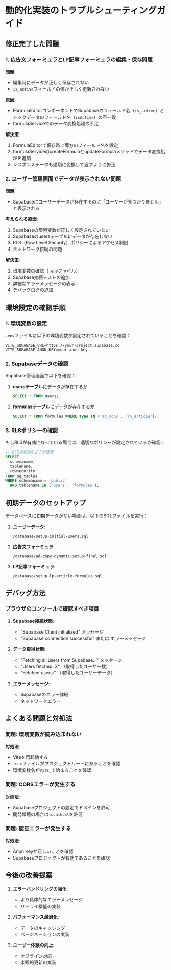 # 動的化実装のトラブルシューティングガイド

## 修正完了した問題

### 1. 広告文フォーミュラとLP記事フォーミュラの編集・保存問題

**問題**:
- 編集時にデータが正しく保存されない
- `is_active`フィールドの値が正しく更新されない

**原因**:
- FormulaEditorコンポーネントでSupabaseのフィールド名（`is_active`）とモックデータのフィールド名（`isActive`）の不一致
- formulaServiceでのデータ変換処理の不足

**解決策**:
1. FormulaEditorで保存時に両方のフィールド名を設定
2. formulaServiceのcreateFormulaとupdateFormulaメソッドでデータ変換処理を追加
3. レスポンスデータも適切に変換して返すように修正

### 2. ユーザー管理画面でデータが表示されない問題

**問題**:
- Supabaseにユーザーデータが存在するのに「ユーザーが見つかりません」と表示される

**考えられる原因**:
1. Supabaseの環境変数が正しく設定されていない
2. Supabaseのusersテーブルにデータが存在しない
3. RLS（Row Level Security）ポリシーによるアクセス制限
4. ネットワーク接続の問題

**解決策**:
1. 環境変数の確認（`.env`ファイル）
2. Supabase接続テストの追加
3. 詳細なエラーメッセージの表示
4. デバッグログの追加

## 環境設定の確認手順

### 1. 環境変数の設定

`.env`ファイルに以下の環境変数が設定されていることを確認：

```env
VITE_SUPABASE_URL=https://your-project.supabase.co
VITE_SUPABASE_ANON_KEY=your-anon-key
```

### 2. Supabaseデータの確認

Supabase管理画面で以下を確認：

1. **usersテーブル**にデータが存在するか
   ```sql
   SELECT * FROM users;
   ```

2. **formulasテーブル**にデータが存在するか
   ```sql
   SELECT * FROM formulas WHERE type IN ('ad_copy', 'lp_article');
   ```

### 3. RLSポリシーの確認

もしRLSが有効になっている場合は、適切なポリシーが設定されているか確認：

```sql
-- RLSが有効かどうか確認
SELECT 
  schemaname,
  tablename,
  rowsecurity
FROM pg_tables
WHERE schemaname = 'public'
  AND tablename IN ('users', 'formulas');
```

## 初期データのセットアップ

データベースに初期データがない場合は、以下のSQLファイルを実行：

1. **ユーザーデータ**:
   ```
   /database/setup-initial-users.sql
   ```

2. **広告文フォーミュラ**:
   ```
   /database/ad-copy-dynamic-setup-final.sql
   ```

3. **LP記事フォーミュラ**:
   ```
   /database/setup-lp-article-formulas.sql
   ```

## デバッグ方法

### ブラウザのコンソールで確認すべき項目

1. **Supabase接続状態**:
   - "Supabase Client initialized" メッセージ
   - "Supabase connection successful" または エラーメッセージ

2. **データ取得状態**:
   - "Fetching all users from Supabase..." メッセージ
   - "Users fetched: X" （取得したユーザー数）
   - "Fetched users:" （取得したユーザーデータ）

3. **エラーメッセージ**:
   - Supabaseのエラー詳細
   - ネットワークエラー

## よくある問題と対処法

### 問題: 環境変数が読み込まれない
**対処法**: 
- Viteを再起動する
- `.env`ファイルがプロジェクトルートにあることを確認
- 環境変数名が`VITE_`で始まることを確認

### 問題: CORSエラーが発生する
**対処法**:
- Supabaseプロジェクトの設定でドメインを許可
- 開発環境の場合は`localhost`を許可

### 問題: 認証エラーが発生する
**対処法**:
- Anon Keyが正しいことを確認
- Supabaseプロジェクトが有効であることを確認

## 今後の改善提案

1. **エラーハンドリングの強化**:
   - より具体的なエラーメッセージ
   - リトライ機能の実装

2. **パフォーマンス最適化**:
   - データのキャッシング
   - ページネーションの実装

3. **ユーザー体験の向上**:
   - オフライン対応
   - 楽観的更新の実装